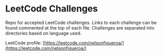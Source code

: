 # LeetCode Challenges

Repo for accepted LeetCode challenges. Links to each challenge can be found commented at the top of each file. Challenges are separated into directories based on language used.

LeetCode profile: [https://leetcode.com/nelsonfigueroa/](https://leetcode.com/nelsonfigueroa/)